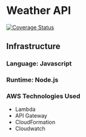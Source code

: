 # **Weather API**

[![Coverage Status](https://coveralls.io/repos/github/vixayt/weather-api/badge.svg)](https://coveralls.io/github/vixayt/weather-api)

## **Infrastructure**

### **Language**: Javascript

### **Runtime**: Node.js

### **AWS Technologies Used**

- Lambda
- API Gateway
- CloudFormation
- Cloudwatch
